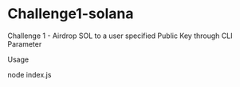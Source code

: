# Challenge1-solana
Challenge 1 - Airdrop SOL to a user specified Public Key through CLI Parameter

Usage

node index.js <User Public Key>
